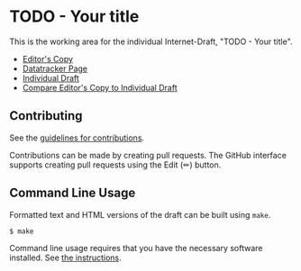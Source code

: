 # TODO - Your title

This is the working area for the individual Internet-Draft, "TODO - Your title".

* [Editor's Copy](https://moonshiner.github.io/draft-wirelela-deleg-requirements/#go.draft-todo-yourname-protocol.html)
* [Datatracker Page](https://datatracker.ietf.org/doc/draft-todo-yourname-protocol)
* [Individual Draft](https://datatracker.ietf.org/doc/html/draft-todo-yourname-protocol)
* [Compare Editor's Copy to Individual Draft](https://moonshiner.github.io/draft-wirelela-deleg-requirements/#go.draft-todo-yourname-protocol.diff)


## Contributing

See the
[guidelines for contributions](https://github.com/moonshiner/draft-wirelela-deleg-requirements/blob/main/CONTRIBUTING.md).

Contributions can be made by creating pull requests.
The GitHub interface supports creating pull requests using the Edit (✏) button.


## Command Line Usage

Formatted text and HTML versions of the draft can be built using `make`.

```sh
$ make
```

Command line usage requires that you have the necessary software installed.  See
[the instructions](https://github.com/martinthomson/i-d-template/blob/main/doc/SETUP.md).

